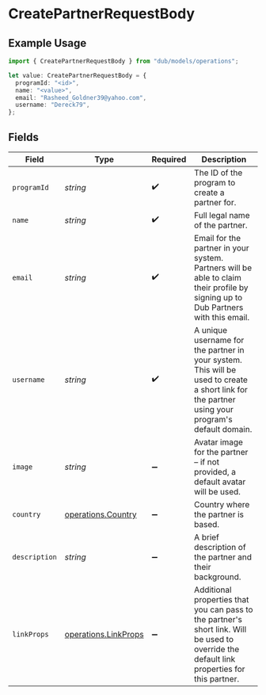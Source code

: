 # CreatePartnerRequestBody

## Example Usage

```typescript
import { CreatePartnerRequestBody } from "dub/models/operations";

let value: CreatePartnerRequestBody = {
  programId: "<id>",
  name: "<value>",
  email: "Rasheed_Goldner39@yahoo.com",
  username: "Dereck79",
};
```

## Fields

| Field                                                                                                                                           | Type                                                                                                                                            | Required                                                                                                                                        | Description                                                                                                                                     |
| ----------------------------------------------------------------------------------------------------------------------------------------------- | ----------------------------------------------------------------------------------------------------------------------------------------------- | ----------------------------------------------------------------------------------------------------------------------------------------------- | ----------------------------------------------------------------------------------------------------------------------------------------------- |
| `programId`                                                                                                                                     | *string*                                                                                                                                        | :heavy_check_mark:                                                                                                                              | The ID of the program to create a partner for.                                                                                                  |
| `name`                                                                                                                                          | *string*                                                                                                                                        | :heavy_check_mark:                                                                                                                              | Full legal name of the partner.                                                                                                                 |
| `email`                                                                                                                                         | *string*                                                                                                                                        | :heavy_check_mark:                                                                                                                              | Email for the partner in your system. Partners will be able to claim their profile by signing up to Dub Partners with this email.               |
| `username`                                                                                                                                      | *string*                                                                                                                                        | :heavy_check_mark:                                                                                                                              | A unique username for the partner in your system. This will be used to create a short link for the partner using your program's default domain. |
| `image`                                                                                                                                         | *string*                                                                                                                                        | :heavy_minus_sign:                                                                                                                              | Avatar image for the partner – if not provided, a default avatar will be used.                                                                  |
| `country`                                                                                                                                       | [operations.Country](../../models/operations/country.md)                                                                                        | :heavy_minus_sign:                                                                                                                              | Country where the partner is based.                                                                                                             |
| `description`                                                                                                                                   | *string*                                                                                                                                        | :heavy_minus_sign:                                                                                                                              | A brief description of the partner and their background.                                                                                        |
| `linkProps`                                                                                                                                     | [operations.LinkProps](../../models/operations/linkprops.md)                                                                                    | :heavy_minus_sign:                                                                                                                              | Additional properties that you can pass to the partner's short link. Will be used to override the default link properties for this partner.     |